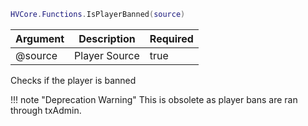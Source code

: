 ```lua
HVCore.Functions.IsPlayerBanned(source)
```

| Argument | Description | Required |
| ----------- | ----------- | ----------- |
| @source | Player Source | true |

Checks if the player is banned

!!! note "Deprecation Warning"
    This is obsolete as player bans are ran through txAdmin.